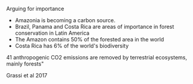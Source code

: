 Arguing for importance
- Amazonia is becoming a carbon source.
- Brazil, Panama and Costa Rica are areas of importance in forest conservation in Latin America
- The Amazon contains 50% of the forested area in the world
- Costa Rica has 6% of the world's biodiversity


41 anthropogenic CO2 emissions are removed by terrestrial ecosystems, mainly forests"

Grassi et al 2017